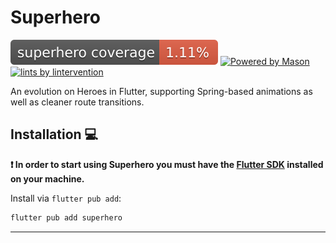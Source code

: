 # Superhero

[![Code Coverage](./coverage.svg)](./test/)
[![Powered by Mason][mason_badge]][mason_link]
[![lints by lintervention][lintervention_badge]][lintervention_link]

An evolution on Heroes in Flutter, supporting Spring-based animations as well as cleaner route transitions.

## Installation 💻

**❗ In order to start using Superhero you must have the [Flutter SDK][flutter_install_link] installed on your machine.**

Install via `flutter pub add`:

```sh
flutter pub add superhero
```


---

[mason_link]: https://github.com/felangel/mason
[mason_badge]: https://img.shields.io/endpoint?url=https%3A%2F%2Ftinyurl.com%2Fmason-badge
[lintervention_link]: https://github.com/whynotmake-it/lintervention
[lintervention_badge]: https://img.shields.io/badge/lints_by-lintervention-3A5A40

[flutter_install_link]: https://docs.flutter.dev/get-started/install
[github_actions_link]: https://docs.github.com/en/actions/learn-github-actions

